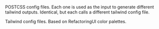 POSTCSS config files.
Each one is used as the input to generate different tailwind outputs.
Identical, but each calls a different tailwind config file.

Tailwind config files.
Based on RefactoringUI color palettes.
